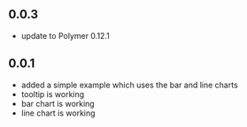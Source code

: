 ## 0.0.3
- update to Polymer 0.12.1

## 0.0.1

* added a simple example which uses the bar and line charts
* tooltip is working
* bar chart is working
* line chart is working

